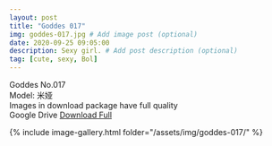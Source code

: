 ```yaml
---
layout: post
title: "Goddes 017"
img: goddes-017.jpg # Add image post (optional)
date: 2020-09-25 09:05:00
description: Sexy girl. # Add post description (optional)
tag: [cute, sexy, Bol]
---
```

Goddes No.017  
Model: 米娅                                           
Images in download package have full quality                    
Google Drive [Download Full](http://gestyy.com/eeJCS3)

{% include image-gallery.html folder="/assets/img/goddes-017/" %}
